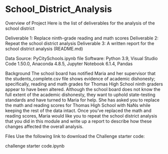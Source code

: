 # School_District_Analysis

Overview of Project
Here is the list of deliverables for the analysis of the school district

Deliverable 1: Replace ninth-grade reading and math scores
Deliverable 2: Repeat the school district analysis
Deliverable 3: A written report for the school district analysis (README.md)


Data Source: PyCitySchools.ipynb file 
Software: Python 3.9, Visual Studio Code 1.50.0, Anaconda 4.8.5, Jupyter Notebook 6.1.4, Pandas

Background
The school board has notified Maria and her supervisor that the students_complete.csv file shows evidence of academic dishonesty; specifically, reading and math grades for Thomas High School ninth graders appear to have been altered. Although the school board does not know the full extent of the academic dishonesty, they want to uphold state-testing standards and have turned to Maria for help. She has asked you to replace the math and reading scores for Thomas High School with NaNs while keeping the rest of the data intact. Once you’ve replaced the math and reading scores, Maria would like you to repeat the school district analysis that you did in this module and write up a report to describe how these changes affected the overall analysis.

Files
Use the following link to download the Challenge starter code:

challenge starter code.ipynb
